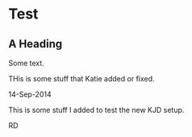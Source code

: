 # Test

## A Heading

Some text.

THis is some stuff that Katie added or fixed.

14-Sep-2014 

This is some stuff I added to test the new KJD setup.

RD

